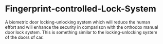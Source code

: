 # Fingerprint-controlled-Lock-System
A biometric door locking-unlocking system which will reduce the human effort and  will enhance the security in comparison with the orthodox manual door lock system. This is  something similar to the locking-unlocking system of the doors of car.
